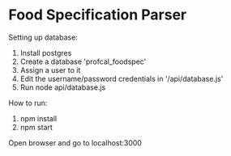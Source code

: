 # Food Specification Parser

Setting up database:
1. Install postgres
2. Create a database 'profcal_foodspec'
3. Assign a user to it
4. Edit the username/password credentials in '/api/database.js'
5. Run node api/database.js

How to run:
1. npm install
2. npm start

Open browser and go to localhost:3000
